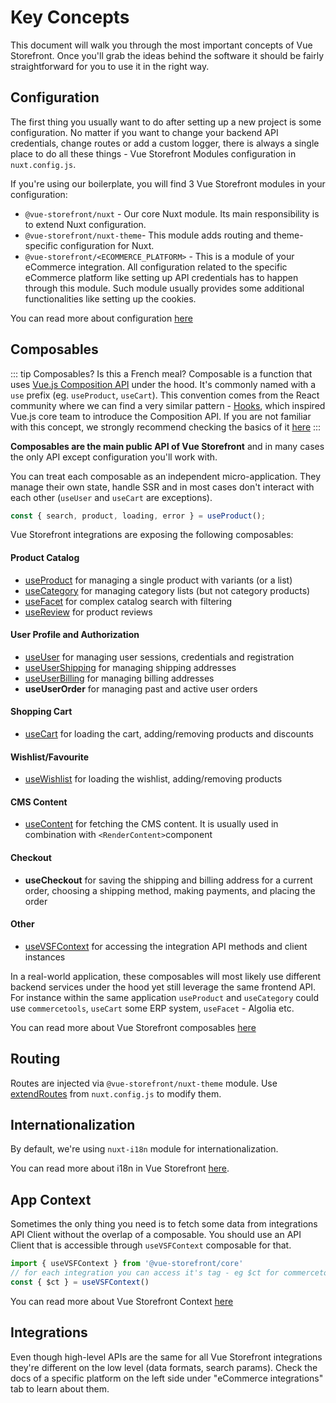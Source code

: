 # Key Concepts

This document will walk you through the most important concepts of Vue Storefront. Once you'll grab the ideas behind the software it should be fairly straightforward for you to use it in the right way.

## Configuration

The first thing you usually want to do after setting up a new project is some configuration. No matter if you want to change your backend API credentials, change routes or add a custom logger, there is always a single place to do all these things - Vue Storefront Modules configuration in `nuxt.config.js`.

If you're using our boilerplate, you will find 3 Vue Storefront modules in your configuration:

- `@vue-storefront/nuxt` - Our core Nuxt module. Its main responsibility is to extend Nuxt configuration.
- `@vue-storefront/nuxt-theme`- This module adds routing and theme-specific configuration for Nuxt.
- `@vue-storefront/<ECOMMERCE_PLATFORM>` - This is a module of your eCommerce integration. All configuration related to the specific eCommerce platform like setting up API credentials has to happen through this module. Such module usually provides some additional functionalities like setting up the cookies.

You can read more about configuration [here](/guide/configuration.html)

## Composables

::: tip Composables? Is this a French meal?
Composable is a function that uses [Vue.js Composition API](https://v3.vuejs.org/guide/composition-api-introduction.html) under the hood. It's commonly named with a `use` prefix (eg. `useProduct`, `useCart`). This convention comes from the React community where we can find a very similar pattern - [Hooks](https://reactjs.org/docs/hooks-intro.html), which inspired Vue.js core team to introduce the Composition API. If you are not familiar with this concept, we strongly recommend checking the basics of it [here](https://v3.vuejs.org/guide/composition-api-introduction.html)
:::

**Composables are the main public API of Vue Storefront** and in many cases the only API except configuration you'll work with.

You can treat each composable as an independent micro-application. They manage their own state, handle SSR and in most cases don't interact with each other (`useUser` and `useCart` are exceptions).

```js
const { search, product, loading, error } = useProduct();
```

Vue Storefront integrations are exposing the following composables:

#### Product Catalog

- [useProduct](/composables/use-product) for managing a single product with variants (or a list)
- [useCategory](/composables/use-category) for managing category lists (but not category products)
- [useFacet](/composables/use-facet) for complex catalog search with filtering
- [useReview](/composables/use-review) for product reviews

#### User Profile and Authorization

- [useUser](/composables/use-user) for managing user sessions, credentials and registration
- [useUserShipping](/composables/use-user-shipping) for managing shipping addresses
- [useUserBilling](/composables/use-user-billing) for managing billing addresses
- **useUserOrder** for managing past and active user orders

#### Shopping Cart

- [useCart](/composables/use-cart) for loading the cart, adding/removing products and discounts

#### Wishlist/Favourite

- [useWishlist](/composables/use-wishlist) for loading the wishlist, adding/removing products

#### CMS Content

- [useContent](/composables/use-content) for fetching the CMS content. It is usually used in combination with `<RenderContent>`component

#### Checkout

- **useCheckout** for saving the shipping and billing address for a current order, choosing a shipping method, making payments, and placing the order

#### Other

- [useVSFContext](/general/context) for accessing the integration API methods and client instances

In a real-world application, these composables will most likely use different backend services under the hood yet still leverage the same frontend API. For instance within the same application `useProduct` and `useCategory` could use `commercetools`, `useCart` some ERP system, `useFacet` - Algolia etc.

You can read more about Vue Storefront composables [here](guide/composables.html)

## Routing

Routes are injected via `@vue-storefront/nuxt-theme` module. Use [extendRoutes](https://nuxtjs.org/guides/configuration-glossary/configuration-router#extendroutes) from `nuxt.config.js` to modify them.

## Internationalization

By default, we're using `nuxt-i18n` module for internationalization. 

You can read more about i18n in Vue Storefront [here](/advanced/internationalization).

## App Context

Sometimes the only thing you need is to fetch some data from integrations API Client without the overlap of a composable. You should use an API Client that is accessible through `useVSFContext` composable for that. 

```js
import { useVSFContext } from '@vue-storefront/core'
// for each integration you can access it's tag - eg $ct for commercetools
const { $ct } = useVSFContext()
```

You can read more about Vue Storefront Context [here](/advanced/context)

## Integrations

Even though high-level APIs are the same for all Vue Storefront integrations they're different on the low level (data formats, search params). Check the docs of a specific platform on the left side under "eCommerce integrations" tab to learn about them.
